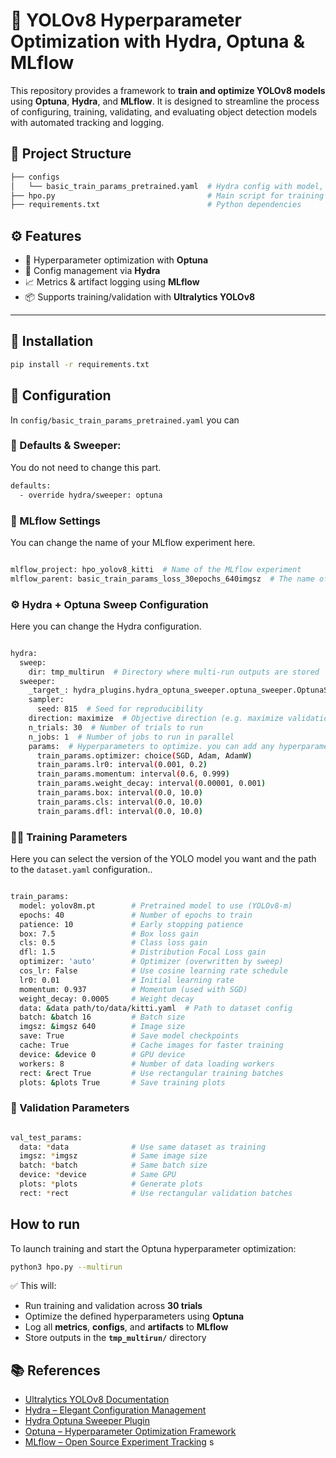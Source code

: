 # 🚀 YOLOv8 Hyperparameter Optimization with Hydra, Optuna & MLflow

This repository provides a framework to **train and optimize YOLOv8 models** using **Optuna**, **Hydra**, and **MLflow**. It is designed to streamline the process of configuring, training, validating, and evaluating object detection models with automated tracking and logging.

## 📁 Project Structure
```bash
├── configs 
│   └── basic_train_params_pretrained.yaml  # Hydra config with model, training, and logging params 
├── hpo.py                                  # Main script for training and hyperparameter optimization 
├── requirements.txt                        # Python dependencies

```
## ⚙️ Features

- 🔧 Hyperparameter optimization with **Optuna**
- 🧠 Config management via **Hydra**
- 📈 Metrics & artifact logging using **MLflow**
- 📦 Supports training/validation with **Ultralytics YOLOv8**

---
## 🧰 Installation
```bash
pip install -r requirements.txt
```
## 🧾 Configuration
In `config/basic_train_params_pretrained.yaml` you can
### 🔧 Defaults & Sweeper:
You do not need to change this part.
```bash
defaults:
  - override hydra/sweeper: optuna
```
### 📁 MLflow Settings
You can change the name of your MLflow experiment here.

```bash

mlflow_project: hpo_yolov8_kitti  # Name of the MLflow experiment
mlflow_parent: basic_train_params_loss_30epochs_640imgsz  # The name of the parent run in MLflow
```
### ⚙️ Hydra + Optuna Sweep Configuration
Here you can change the Hydra configuration.


```bash

hydra:
  sweep:
    dir: tmp_multirun  # Directory where multi-run outputs are stored
  sweeper:
    _target_: hydra_plugins.hydra_optuna_sweeper.optuna_sweeper.OptunaSweeper  # Optuna sweeper plugin
    sampler:
      seed: 815  # Seed for reproducibility
    direction: maximize  # Objective direction (e.g. maximize validation fitness)
    n_trials: 30  # Number of trials to run
    n_jobs: 1  # Number of jobs to run in parallel
    params:  # Hyperparameters to optimize. you can add any hyperparameters you want here
      train_params.optimizer: choice(SGD, Adam, AdamW)
      train_params.lr0: interval(0.001, 0.2)
      train_params.momentum: interval(0.6, 0.999)
      train_params.weight_decay: interval(0.00001, 0.001)
      train_params.box: interval(0.0, 10.0)
      train_params.cls: interval(0.0, 10.0)
      train_params.dfl: interval(0.0, 10.0)
```

### 🏋️‍♂️ Training Parameters
Here you can select the version of the YOLO model you want and the path to the `dataset.yaml` configuration..
```bash

train_params:
  model: yolov8m.pt        # Pretrained model to use (YOLOv8-m)
  epochs: 40               # Number of epochs to train
  patience: 10             # Early stopping patience
  box: 7.5                 # Box loss gain
  cls: 0.5                 # Class loss gain
  dfl: 1.5                 # Distribution Focal Loss gain
  optimizer: 'auto'        # Optimizer (overwritten by sweep)
  cos_lr: False            # Use cosine learning rate schedule
  lr0: 0.01                # Initial learning rate
  momentum: 0.937          # Momentum (used with SGD)
  weight_decay: 0.0005     # Weight decay
  data: &data path/to/data/kitti.yaml  # Path to dataset config
  batch: &batch 16         # Batch size
  imgsz: &imgsz 640        # Image size
  save: True               # Save model checkpoints
  cache: True              # Cache images for faster training
  device: &device 0        # GPU device
  workers: 8               # Number of data loading workers
  rect: &rect True         # Use rectangular training batches
  plots: &plots True       # Save training plots
```
### 🧪 Validation Parameters
```bash

val_test_params:
  data: *data              # Use same dataset as training
  imgsz: *imgsz            # Same image size
  batch: *batch            # Same batch size
  device: *device          # Same GPU
  plots: *plots            # Generate plots
  rect: *rect              # Use rectangular validation batches
```
## How to run
To launch training and start the Optuna hyperparameter optimization:

```bash
python3 hpo.py --multirun
```
✅ This will:

- Run training and validation across **30 trials**
- Optimize the defined hyperparameters using **Optuna**
- Log all **metrics**, **configs**, and **artifacts** to **MLflow**
- Store outputs in the **`tmp_multirun/`** directory

## 📚 References

- [Ultralytics YOLOv8 Documentation](https://docs.ultralytics.com/)
- [Hydra – Elegant Configuration Management](https://hydra.cc/)
- [Hydra Optuna Sweeper Plugin](https://github.com/facebookresearch/hydra/tree/main/plugins/hydra_optuna_sweeper)
- [Optuna – Hyperparameter Optimization Framework](https://optuna.org/)
- [MLflow – Open Source Experiment Tracking](https://mlflow.org/)
s